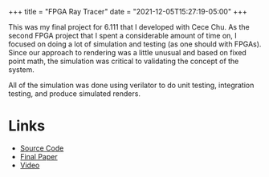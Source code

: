 +++
title = "FPGA Ray Tracer"
date = "2021-12-05T15:27:19-05:00"
+++

This was my final project for 6.111 that I developed with Cece Chu. As the
second FPGA project that I spent a considerable amount of time on, I focused on
doing a lot of simulation and testing (as one should with FPGAs). Since our
approach to rendering was a little unusual and based on fixed point math, the
simulation was critical to validating the concept of the system.

All of the simulation was done using verilator to do unit testing, integration
testing, and produce simulated renders.

# Links

- [Source Code](https://github.com/huntingt/6111-final-project)
- [Final Paper](/6_111_paper.pdf)
- [Video](https://web.mit.edu/6.111/volume2/www/f2019/projects/ray_s.mp4)
